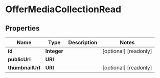 

# OfferMediaCollectionRead



## Properties

| Name | Type | Description | Notes |
|------------ | ------------- | ------------- | -------------|
|**id** | **Integer** |  |  [optional] [readonly] |
|**publicUrl** | **URI** |  |  |
|**thumbnailUrl** | **URI** |  |  [optional] [readonly] |



